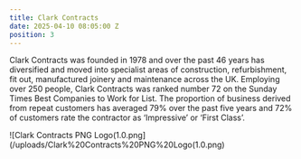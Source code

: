 ```yaml
---
title: Clark Contracts
date: 2025-04-10 08:05:00 Z
position: 3
---
```


Clark Contracts was founded in 1978 and over the past 46 years has diversified and moved into specialist areas of construction, refurbishment, fit out, manufactured joinery and maintenance across the UK.  Employing over 250 people, Clark Contracts was ranked number 72 on the Sunday Times Best Companies to Work for List. The proportion of business derived from repeat customers has averaged 79% over the past five years and 72% of customers rate the contractor as ‘Impressive’ or ‘First Class’.

 ![Clark Contracts PNG Logo(1.0.png](/uploads/Clark%20Contracts%20PNG%20Logo(1.0.png)